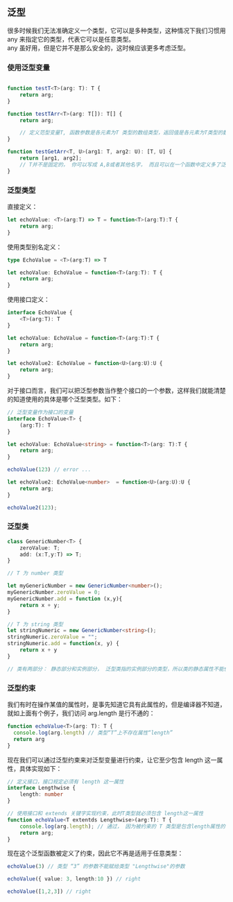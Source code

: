 ## 泛型

很多时候我们无法准确定义一个类型，它可以是多种类型，这种情况下我们习惯用 any 来指定它的类型，代表它可以是任意类型。  
any 虽好用，但是它并不是那么安全的，这时候应该更多考虑泛型。  

### 使用泛型变量

```ts

function testT<T>(arg: T): T {
    return arg;
}

function testTArr<T>(arg: T[]): T[] {
    return arg;

    // 定义范型变量T, 函数参数是各元素为T 类型的数组类型，返回值是各元素为T类型的数组元素。
}

function testGetArr<T, U>(arg1: T, arg2: U): [T, U] {
    return [arg1, arg2];
    // T并不是固定的， 你可以写成 A,B或者其他名字， 而且可以在一个函数中定义多了泛型变量
}

```

### 泛型类型

直接定义： 
```ts
let echoValue: <T>(arg:T) => T = function<T>(arg:T):T {
    return arg;
}
```

使用类型别名定义：
```ts
type EchoValue = <T>(arg:T) => T

let echoValue: EchoValue = function<T>(arg:T): T {
    return arg;
}

```

使用接口定义：
```ts
interface EchoValue {
    <T>(arg:T): T
}

let echoValue: EchoValue = function<T>(arg:T):T {
    return arg;
}

let echoValue2: EchoValue = function<U>(arg:U):U {
    return arg;
}

```

对于接口而言，我们可以把泛型参数当作整个接口的一个参数，这样我们就能清楚的知道使用的具体是哪个泛型类型。如下：
```ts
// 泛型变量作为接口的变量
interface EchoValue<T> {
    (arg:T): T
}

let echoValue: EchoValue<string> = function<T>(arg: T):T {
    return arg;
}

echoValue(123) // error ...

let echoValue2: EchoValue<number>  = function<U>(arg:U):U {
    return arg;
}

echoValue2(123);

```


###  泛型类

```ts
class GenericNumber<T> {
    zeroValue: T;
    add: (x:T,y:T) => T;
}

// T 为 number 类型

let myGenericNumber = new GenericNumber<number>();
myGenericNumber.zeroValue = 0;
myGenericNumber.add = function (x,y){
    return x + y;
}

// T 为 string 类型
let stringNumeric = new GenericNumber<string>();
stringNumeric.zeroValue = "";
stringNumeric.add = function(x, y) {
    return x + y
}

// 类有两部分： 静态部分和实例部分， 泛型类指的实例部分的类型，所以类的静态属性不能使用这个范型类型。
```

### 泛型约束

我们有时在操作某值的属性时，是事先知道它具有此属性的，但是编译器不知道，就如上面有个例子，我们访问 arg.length 是行不通的：

```ts
function echoValue<T>(arg: T): T {
  console.log(arg.length) // 类型“T”上不存在属性“length”
  return arg
}
```

现在我们可以通过泛型约束来对泛型变量进行约束，让它至少包含 length 这一属性，具体实现如下：

```ts
// 定义接口，接口规定必须有 length 这一属性
interface Lengthwise {
    length: number
}

// 使用接口和 extends 关键字实现约束，此时T类型就必须包含 length这一属性
function echoValue<T extentds Lengthwise>(arg:T): T {
    console.log(arg.length); // 通过， 因为被约束的 T 类型是包含length属性的
    return arg;
}

```

现在这个泛型函数被定义了约束，因此它不再是适用于任意类型：

```ts
echoValue(3) // 类型 “3” 的参数不能赋给类型 "Lengthwise"的参数

echoValue({ value: 3, length:10 }) // right

echoValue([1,2,3]) // right

```
